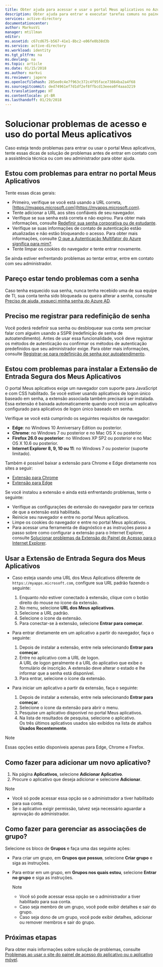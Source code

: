 ```yaml
---
title: Obter ajuda para acessar e usar o portal Meus aplicativos no Azure Active Directory | Microsoft Docs
description: Obter ajuda para entrar e executar tarefas comuns no painel de acesso.
services: active-directory
documentationcenter: 
author: MarkusVi
manager: mtillman
editor: 
ms.assetid: c67cd675-b567-41e1-8bc2-e06fe0b38d3b
ms.service: active-directory
ms.workload: identity
ms.tgt_pltfrm: na
ms.devlang: na
ms.topic: article
ms.date: 01/15/2018
ms.author: markvi
ms.reviewer: japere
ms.openlocfilehash: 285ee0c4e7f963c372c4f95face73864ba2a4f68
ms.sourcegitcommit: ded74961ef7d1df2ef8ffbcd13eeea0f4aaa3219
ms.translationtype: HT
ms.contentlocale: pt-BR
ms.lasthandoff: 01/29/2018
---
```

# <a name="troubleshoot-issues-with-accessing-and-using-the-my-apps-portal"></a>Solucionar problemas de acesso e uso do portal Meus aplicativos

Caso esteja tendo problemas para entrar ou usar o portal Meus aplicativos, tente essas dicas de solução de problemas antes de entrar em contato com a assistência técnica ou com seu administrador para obter ajuda.

## <a name="i-am-having-trouble-signing-into-the-my-apps-portal"></a>Estou com problemas para entrar no portal Meus Aplicativos

Tente essas dicas gerais:

- Primeiro, verifique se você está usando a URL correta, [https://myapps.microsoft.com](https://myapps.microsoft.com).
- Tente adicionar a URL aos sites confiáveis de seu navegador.
- Verifique se sua senha está correta e não expirou. Para obter mais informações, consulte [Redefinir sua senha corporativa ou de estudante](active-directory-passwords-update-your-own-password.md).
- Verifique se suas informações de contato de autenticação estão atualizadas e não estão bloqueando o acesso. Para obter mais informações, consulte [O que a Autenticação Multifator do Azure significa para mim?](https://docs.microsoft.com/azure/multi-factor-authentication/end-user/multi-factor-authentication-end-user).
- Tente limpar os cookies do navegador e tente entrar novamente.

Se ainda estiver enfrentando problemas ao tentar entrar, entre em contato com seu administrador.


## <a name="i-seem-to-be-having-password-issues"></a>Pareço estar tendo problemas com a senha

Caso tenha esquecido sua senha, nunca tenha recebido uma de sua equipe de TI, sua conta tenha sido bloqueada ou queira alterar a senha, consulte [Preciso de ajuda, esqueci minha senha do Azure AD](active-directory-passwords-update-your-own-password.md).

## <a name="i-need-to-register-for-password-reset"></a>Preciso me registrar para redefinição de senha

Você poderá redefinir sua senha ou desbloquear sua conta sem precisar falar com alguém usando a SSPR (redefinição de senha de autoatendimento). Antes de usar essa funcionalidade, você deve registrar os métodos de autenticação ou confirmar os métodos de autenticação predefinidos que seu administrador exige. Para obter mais informações, consulte [Registrar-se para redefinição de senha por autoatendimento](active-directory-passwords-reset-register.md).


## <a name="i-am-having-trouble-installing-the-my-apps-secure-sign-in-extension"></a>Estou com problemas para instalar a Extensão de Entrada Segura dos Meus Aplicativos

O portal Meus aplicativos exige um navegador com suporte para JavaScript e com CSS habilitado. Se você estiver usando aplicativos de logon único baseado em senha, a extensão associada também precisará ser instalada. Essa extensão é baixada automaticamente quando você inicia um aplicativo configurado para aplicativos de logon único baseado em senha.

Verifique se você está cumprindo os seguintes requisitos de navegador:
- **Edge**: no Windows 10 Anniversary Edition ou posterior.
- **Chrome**: no Windows 7 ou posterior e no Mac OS X ou posterior.
- **Firefox 26.0 ou posterior**: no Windows XP SP2 ou posterior e no Mac OS X 10.6 ou posterior.
- **Internet Explorer 8, 9, 10 ou 11**: no Windows 7 ou posterior (suporte limitado).

Também é possível baixar a extensão para Chrome e Edge diretamente nos sites a seguir:

- [Extensão para Chrome](https://chrome.google.com/webstore/detail/access-panel-extension/ggjhpefgjjfobnfoldnjipclpcfbgbhl)
- [Extensão para Edge](https://www.microsoft.com/store/apps/9pc9sckkzk84)

Se você instalou a extensão e ainda está enfrentando problemas, tente o seguinte:

- Verifique as configurações de extensão do navegador para ter certeza de que a extensão está habilitada.
- Reinicie seu navegador e entre no portal Meus aplicativos.
- Limpe os cookies do navegador e entre no portal Meus aplicativos.
- Para acessar uma ferramenta de diagnóstico e as instruções passo a passo sobre como configurar a extensão para o Internet Explorer, consulte [Solucionar problemas da Extensão do Painel de Acesso para o Internet Explorer](https://docs.microsoft.com/azure/active-directory/active-directory-saas-ie-troubleshooting).

## <a name="use-the-my-apps-secure-sign-in-extension"></a>Usar a Extensão de Entrada Segura dos Meus Aplicativos
* Caso esteja usando uma URL dos Meus Aplicativos diferente de `https://myapps.microsoft.com`, configure sua URL padrão fazendo o seguinte:
   1. Enquanto *não* estiver conectado à extensão, clique com o botão direito do mouse no ícone da extensão.
   2. No menu, selecione **URL dos Meus aplicativos**.
   3. Selecione a URL padrão.
   4. Selecione o ícone da extensão.
   5. Para conectar-se à extensão, selecione **Entrar para começar**.

* Para entrar diretamente em um aplicativo a partir do navegador, faça o seguinte:
   1. Depois de instalar a extensão, entre nela selecionando **Entrar para começar**.
   2. Entre no aplicativo com a URL de logon.  
       A URL de logon geralmente é a URL do aplicativo que exibe o formulário de inscrição.
      A extensão deve alterar o estado e lhe informar que a senha está disponível.
   3. Para entrar, selecione o ícone da extensão.

* Para iniciar um aplicativo a partir da extensão, faça o seguinte:
   1. Depois de instalar a extensão, entre nela selecionando **Entrar para começar**.
   2. Selecione o ícone da extensão para abrir o menu.
   3. Pesquise um aplicativo disponível no portal Meus aplicativos.
   4. Na lista de resultados de pesquisa, selecione o aplicativo.  
       Os três últimos aplicativos usados são exibidos na lista de atalhos **Usados Recentemente**.

> [!NOTE]
> Essas opções estão disponíveis apenas para Edge, Chrome e Firefox.

## <a name="how-do-i-add-a-new-app"></a>Como fazer para adicionar um novo aplicativo?

1.  Na página **Aplicativos**, selecione **Adicionar Aplicativo**.
2.  Procure o aplicativo que deseja adicionar e selecione **Adicionar**.

   > [!NOTE]
   > * Você só pode acessar essa opção se o administrador a tiver habilitado para sua conta.
   > * Se o aplicativo exigir permissão, talvez seja necessário aguardar a aprovação do administrador.
   > 

## <a name="how-do-i-manage-my-group-memberships"></a>Como fazer para gerenciar as associações de grupo?

Selecione os bloco de **Grupos** e faça uma das seguinte ações: 
* Para criar um grupo, em **Grupos que possuo**, selecione **Criar grupo** e siga as instruções.
* Para entrar em um grupo, em **Grupos nos quais estou**, selecione **Entrar no grupo** e siga as instruções.

   > [!NOTE]
   > * Você só pode acessar essa opção se o administrador a tiver habilitado para sua conta.
   > * Caso seja membro de um grupo, você pode exibir detalhes e sair do grupo.
   > * Caso seja dono de um grupo, você pode exibir detalhes, adicionar ou remover membros e sair do grupo.
   >


## <a name="next-steps"></a>Próximas etapas

Para obter mais informações sobre solução de problemas, consulte [Problemas ao usar o site do painel de acesso do aplicativo ou o aplicativo móvel](active-directory-application-access-panel-content-map.md).

